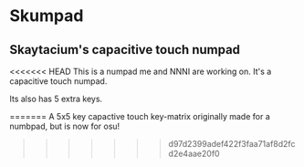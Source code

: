 # Skumpad
## Skaytacium's capacitive touch numpad

<<<<<<< HEAD
This is a numpad me and NNNI are working on. It's a capacitive touch numpad.

Its also has 5 extra keys.

=======
A 5x5 key capactive touch key-matrix originally made for a numbpad, but is now for osu!
>>>>>>> d97d2399adef422f3faa71af8d2fcd2e4aae20f0
